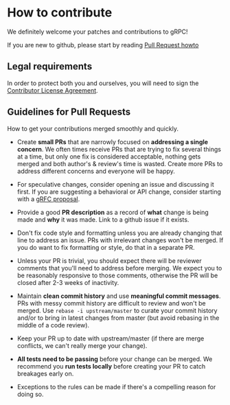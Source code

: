 # How to contribute

We definitely welcome your patches and contributions to gRPC!

If you are new to github, please start by reading [Pull Request howto](https://help.github.com/articles/about-pull-requests/)

## Legal requirements

In order to protect both you and ourselves, you will need to sign the
[Contributor License Agreement](https://cla.developers.google.com/clas).

## Guidelines for Pull Requests
How to get your contributions merged smoothly and quickly.
 
- Create **small PRs** that are narrowly focused on **addressing a single concern**. We often times receive PRs that are trying to fix several things at a time, but only one fix is considered acceptable, nothing gets merged and both author's & review's time is wasted. Create more PRs to address different concerns and everyone will be happy.
 
- For speculative changes, consider opening an issue and discussing it first. If you are suggesting a behavioral or API change, consider starting with a [gRFC proposal](https://github.com/grpc/proposal). 
 
- Provide a good **PR description** as a record of **what** change is being made and **why** it was made. Link to a github issue if it exists.
 
- Don't fix code style and formatting unless you are already changing that line to address an issue. PRs with irrelevant changes won't be merged. If you do want to fix formatting or style, do that in a separate PR.
 
- Unless your PR is trivial, you should expect there will be reviewer comments that you'll need to address before merging. We expect you to be reasonably responsive to those comments, otherwise the PR will be closed after 2-3 weeks of inactivity.
 
- Maintain **clean commit history** and use **meaningful commit messages**. PRs with messy commit history are difficult to review and won't be merged. Use `rebase -i upstream/master` to curate your commit history and/or to bring in latest changes from master (but avoid rebasing in the middle of a code review).
 
- Keep your PR up to date with upstream/master (if there are merge conflicts, we can't really merge your change).
 
- **All tests need to be passing** before your change can be merged. We recommend you **run tests locally** before creating your PR to catch breakages early on.

- Exceptions to the rules can be made if there's a compelling reason for doing so.
 
